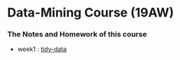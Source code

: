 # Data-Mining Course (19AW)
### The Notes and Homework of this course
* week1 : [tidy-data](https://github.com/h30306/Learning-Notes/blob/master/data-mining/tidy-data/Tidy-data.ipynb)
